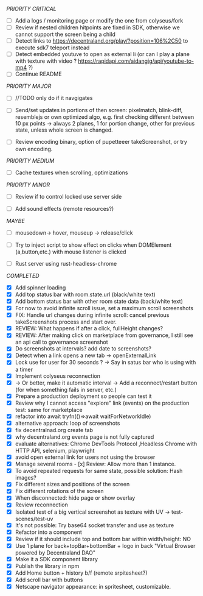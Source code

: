 _PRIORITY CRITICAL_
- [ ] Add a logs / monitoring page or modify the one from colyseus/fork
- [ ] Review if nested children hitpoints are fixed in SDK, otherwise we cannot support the screen being a child
- [ ] Detect links to https://decentraland.org/play/?position=106%2C50 to execute sdk7 teleport instead
- [ ] Detect embedded youtuve to open as external li (or can I play a plane with texture with video ? https://rapidapi.com/aidangig/api/youtube-to-mp4 ?)
- [ ] Continue README

_PRIORITY MAJOR_
- [ ] //TODO only do if it navgigates
- [ ] Send/set updates in portions of then screen: pixelmatch, blink-diff, resemblejs or own optimized algo, e.g. first checking different between 10 px points
  -> always 2 planes, 1 for portion change, other for previous state, unless whole screen is changed.
- [ ] Review encoding binary, option of pupetteeer takeScreenshot, or try own encoding.


_PRIORITY MEDIUM_
- [ ] Cache textures when scrolling, optimizations


_PRIORITY MINOR_
- [ ] Review if to control locked use server side
- [ ] Add sound effects (remote resources?)


_MAYBE_
- [ ] mousedown-> hover, mouseup -> release/click
- [ ] Try to inject script to show effect on clicks when DOMElement (a,button,etc.) with mouse listener is clicked
- [ ] Rust server using rust-headless-chrome


_COMPLETED_
- [x] Add spinner loading
- [x] Add top status bar with room.state.url (black/white text)
- [x] Add bottom status bar with other room state data (back/white text)
- [x] For now to avoid infinite scroll issue, set a maximum scroll screenshots
- [x] FIX: Handle url changes during infinite scroll: cancel previous takeScreenshots process and start over. 
- [x] REVIEW: What happens if after a click, fullHeight changes?
- [x] REVIEW: After making click on marketplace from governance, I still see an api call to
    governance screenshot
- [x] Do screenshots at intervals? add date to screenshots?
- [x] Detect when a link opens a new tab -> openExternalLink
- [x] Lock use for user for 30 seconds ? -> Say in satus bar who is using with a timer
- [x] Implement colyseus reconnection
- [x] -> Or better, make it automatic interval -> Add a reconnect/restart button (for when something fails in server, etc.)
- [x] Prepare a production deployment so people can test it
- [x] Review why I cannot access "explore" link (events) on the production test: same for marketplace
- [x] refactor into await tryfn(()=>await waitForNetworkIdle)
- [x] alternative approach: loop of screenshots
- [x] fix decentralnad.org create tab
- [x] why decentraland.org events page is not fully captured
- [x] evaluate alternatives: Chrome DevTools Protocol ,Headless Chrome with HTTP API, selenium, playwright
- [x] avoid open external link for users not using the browser
- [x] Manage several rooms - [x] Review: Allow more than 1 instance.
- [x] To avoid repeated requests for same state, possible solution: Hash images?
- [x] Fix different sizes and positions of the screen
- [x] Fix different rotations of the screen
- [x] When disconnected: hide page or show overlay
- [x] Review reconnection
- [x] Isolated test of a big vertical screenshot as texture with UV -> test-scenes/test-uv
- [x] It's not possible: Try base64 socket transfer and use as texture
- [x] Refactor into a component
- [x] Review if it should include top and bottom bar within width/height: NO
- [x] Use 1 plane for back+topBar+bottomBar + logo in back "Virtual Browser powered by Decentraland DAO"
- [x] Make it a SDK component library
- [x] Publish the library in npm
- [x] Add Home button + history b/f (remote srpitesheet?)
- [x] Add scroll bar with buttons
- [x] Netscape navigator appearance: in spritesheet, customizable.